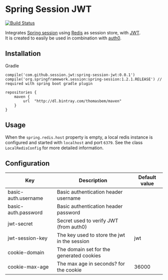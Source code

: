 # Spring Session JWT

[![Build Status](https://travis-ci.org/ThomasBem/spring-session-jwt.svg?branch=master)](https://travis-ci.org/ThomasBem/spring-session-jwt)

Integrates [Spring session](http://projects.spring.io/spring-session/) using [Redis](http://redis.io/) as session store, with [JWT](https://jwt.io/).  
It is created to easily be used in combination with [auth0](https://auth0.com/).

## Installation

Gradle
```
compile('com.github.session.jwt:spring-session-jwt:0.0.1')
compile('org.springframework.session:spring-session:1.2.1.RELEASE') // required with spring boot gradle plugin
```

```
repositories {
    maven {
        url  "http://dl.bintray.com/thomasbem/maven"
    }
}
```

## Usage

When the `spring.redis.host` property is empty, a local redis instance is configured and started with `localhost` and port `6379`.
See the class `LocalRedisConfig` for more detailed information.  

## Configuration

| Key | Description | Default value |
|-----|-------------|---------------|
| basic-auth.username | Basic authentication header username | |
| basic-auth.password | Basic authentication header password | |
| jwt-secret | Secret used to verify JWT (from auth0) | |
| jwt-session-key | The key used to store the jwt in the session | jwt |
| cookie-domain | The domain set for the generated cookies | |
| cookie-max-age | The max age in seconds? for the cookie | 36000 |
